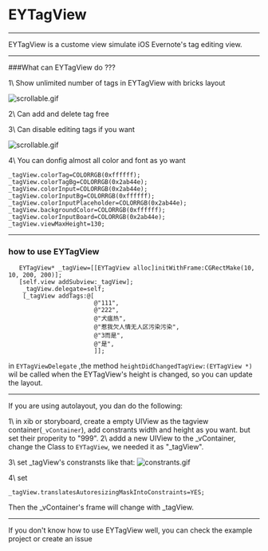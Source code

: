 # EYTagView

------

EYTagView is a custome view simulate iOS Evernote's tag editing view.

---

###What can EYTagView do ???

1\ Show unlimited number of tags in EYTagView with bricks layout

![scrollable.gif](https://raw.githubusercontent.com/ygweric/EYTagView/master/screenshots/1scrollable.gif)


2\ Can add and delete tag free

3\ Can disable editing tags if you want

![scrollable.gif](https://raw.githubusercontent.com/ygweric/EYTagView/master/screenshots/1editable.gif)

4\ You can donfig almost all color and font as yo want

```
_tagView.colorTag=COLORRGB(0xffffff);
_tagView.colorTagBg=COLORRGB(0x2ab44e);
_tagView.colorInput=COLORRGB(0x2ab44e);
_tagView.colorInputBg=COLORRGB(0xffffff);
_tagView.colorInputPlaceholder=COLORRGB(0x2ab44e);
_tagView.backgroundColor=COLORRGB(0xffffff);
_tagView.colorInputBoard=COLORRGB(0x2ab44e);
_tagView.viewMaxHeight=130;
```



---
### how to use EYTagView

```Object-C
   EYTagView* _tagView=[[EYTagView alloc]initWithFrame:CGRectMake(10, 10, 200, 200)];
   [self.view addSubview:_tagView];
    _tagView.delegate=self;
    [_tagView addTags:@[
                        @"111",
                        @"222",
                        @"犬瘟热",
                        @"惹我欠人情无人区污染污染",
                        @"3而是",
                        @"是",
                        ]];
```
in `EYTagViewDelegate` ,the method `heightDidChangedTagView:(EYTagView *)` wil be called when the EYTagView's height is changed, so you can update the layout.

---

If you are using autolayout, you dan do the following:

1\ in xib or storyboard, create a empty UIView as the tagview container(`_vContainer`), add constrants width and height as you want. but set their properity to "999".
2\ addd a new UIView to the _vContainer, change the Class to `EYTagView`, we needed it as "_tagView".

3\ set _tagView's constransts like that:
![constrants.gif](https://raw.githubusercontent.com/ygweric/EYTagView/master/screenshots/1constrants.png)

4\ set
```
_tagView.translatesAutoresizingMaskIntoConstraints=YES;
```

Then the _vContainer's frame will change with _tagView.

---
If you don't know how to use EYTagView well, you can check the example project or create an issue
